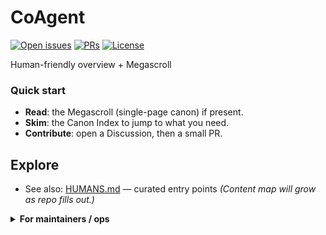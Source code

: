 # CoAgent



[![Open issues](https://img.shields.io/github/issues/rickballard/CoAgent)](../../issues) [![PRs](https://img.shields.io/github/issues-pr/rickballard/CoAgent)](../../pulls) [![License](https://img.shields.io/github/license/rickballard/CoAgent)](./LICENSE)

Human-friendly overview + Megascroll

### Quick start
- **Read**: the Megascroll (single-page canon) if present.
- **Skim**: the Canon Index to jump to what you need.
- **Contribute**: open a Discussion, then a small PR.

## Explore
- See also: [HUMANS.md](docs/HUMANS.md) — curated entry points
_(Content map will grow as repo fills out.)_

<details>
<summary><b>For maintainers / ops</b></summary>

- Scripts live under ops/ and .github/.
- Seed-kit: see CoCache → ops/kits/Build-CoSuiteSeedKit.ps1.

</details>

